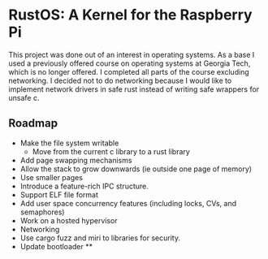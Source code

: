 # RustOS: A Kernel for the Raspberry Pi

This project was done out of an interest in operating systems. As a base I used a previously offered course on
operating systems at Georgia Tech, which is no longer offered. I completed all parts of the course excluding networking.
I decided not to do networking because I would like to implement network drivers in safe rust instead of writing safe
wrappers for unsafe c.

## Roadmap

* Make the file system writable
    * Move from the current c library to a rust library
* Add page swapping mechanisms
* Allow the stack to grow downwards (ie outside one page of memory)
* Use smaller pages
* Introduce a feature-rich IPC structure.
* Support ELF file format
* Add user space concurrency features (including locks, CVs, and semaphores)
* Work on a hosted hypervisor
* Networking
* Use cargo fuzz and miri to libraries for security.
* Update bootloader **
